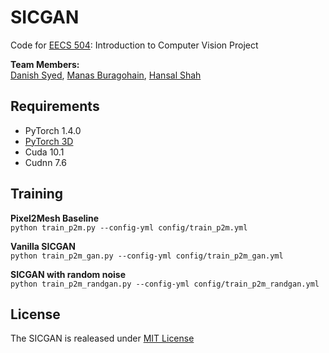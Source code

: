 # SICGAN

Code for [EECS 504](https://web.eecs.umich.edu/~ahowens/eecs504/w20/): Introduction to Computer Vision Project  

**Team Members:**  
[Danish Syed](https://github.com/dysdsyd), [Manas Buragohain](https://github.com/manasjyoti97), [Hansal Shah](https://github.com/hansalshah)  

## Requirements
- PyTorch 1.4.0
- [PyTorch 3D](https://github.com/facebookresearch/pytorch3d) 
- Cuda 10.1
- Cudnn 7.6

## Training

**Pixel2Mesh Baseline**  
`python train_p2m.py --config-yml config/train_p2m.yml`

**Vanilla SICGAN**  
`python train_p2m_gan.py --config-yml config/train_p2m_gan.yml`

**SICGAN with random noise**  
`python train_p2m_randgan.py --config-yml config/train_p2m_randgan.yml`

## License
The SICGAN is realeased under [MIT License](https://github.com/dysdsyd/SICGAN/blob/master/LICENSE)




